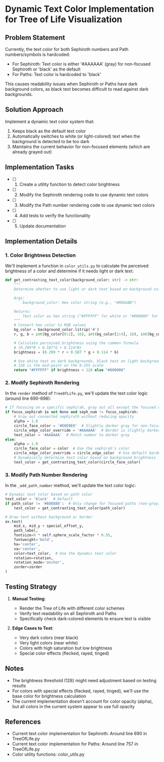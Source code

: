 # Dynamic Text Color Implementation for Tree of Life Visualization

## Problem Statement

Currently, the text color for both Sephiroth numbers and Path numbers/symbols is hardcoded:

- For Sephiroth: Text color is either '#AAAAAA' (gray) for non-focused Sephiroth or 'black' as the default
- For Paths: Text color is hardcoded to 'black'

This causes readability issues when Sephiroth or Paths have dark background colors, as black text becomes difficult to read against dark backgrounds.

## Solution Approach

Implement a dynamic text color system that:

1. Keeps black as the default text color
2. Automatically switches to white (or light-colored) text when the background is detected to be too dark
3. Maintains the current behavior for non-focused elements (which are already grayed out)

## Implementation Tasks

- [ ] 1. Create a utility function to detect color brightness
- [ ] 2. Modify the Sephiroth rendering code to use dynamic text colors
- [ ] 3. Modify the Path number rendering code to use dynamic text colors
- [ ] 4. Add tests to verify the functionality
- [ ] 5. Update documentation

## Implementation Details

### 1. Color Brightness Detection

We'll implement a function in `color_utils.py` to calculate the perceived brightness of a color and determine if it needs light or dark text:

```python
def get_contrasting_text_color(background_color: str) -> str:
    """
    Determine whether to use light or dark text based on background color brightness.

    Args:
        background_color: Hex color string (e.g., "#RRGGBB")

    Returns:
        Text color as hex string ("#FFFFFF" for white or "#000000" for black)
    """
    # Convert hex color to RGB values
    bg_color = background_color.lstrip('#')
    r, g, b = int(bg_color[0:2], 16), int(bg_color[2:4], 16), int(bg_color[4:6], 16)

    # Calculate perceived brightness using the common formula
    # (0.299*R + 0.587*G + 0.114*B)
    brightness = (0.299 * r + 0.587 * g + 0.114 * b)

    # Use white text on dark backgrounds, black text on light backgrounds
    # 128 is the mid-point on the 0-255 scale
    return "#FFFFFF" if brightness < 128 else "#000000"
```

### 2. Modify Sephiroth Rendering

In the `render` method of `TreeOfLife.py`, we'll update the text color logic (around line 690-698):

```python
# If focusing on a specific sephirah, gray out all except the focused one
if focus_sephirah is not None and seph_num != focus_sephirah:
    # Gray out connected sephiroth without reducing opacity
    alpha = 1.0
    circle_face_color = '#E0E0E0'  # Slightly darker gray for non-focused sephiroth
    circle_edge_color_override = '#AAAAAA'  # Border is slightly darker gray
    text_color = '#AAAAAA'  # Match number to darker gray
else:
    alpha = 1.0
    circle_face_color = color  # Use the sephirah's color
    circle_edge_color_override = circle_edge_color  # Use default border color
    # Dynamically determine text color based on background brightness
    text_color = get_contrasting_text_color(circle_face_color)
```

### 3. Modify Path Number Rendering

In the `_add_path_number` method, we'll update the text color logic:

```python
# Dynamic text color based on path color
text_color = 'black'  # Default
if path_color != '#888888':  # Only change for focused paths (non-gray)
    text_color = get_contrasting_text_color(path_color)

# Draw text without background or border
ax.text(
    mid_x, mid_y + special_offset_y,
    path_label,
    fontsize=9 * self.sphere_scale_factor * 0.55,
    fontweight='bold',
    ha='center',
    va='center',
    color=text_color,  # Use the dynamic text color
    rotation=rotation,
    rotation_mode='anchor',
    zorder=zorder
)
```

## Testing Strategy

1. **Manual Testing**:

   - Render the Tree of Life with different color schemes
   - Verify text readability on all Sephiroth and Paths
   - Specifically check dark-colored elements to ensure text is visible

2. **Edge Cases to Test**:
   - Very dark colors (near black)
   - Very light colors (near white)
   - Colors with high saturation but low brightness
   - Special color effects (flecked, rayed, tinged)

## Notes

- The brightness threshold (128) might need adjustment based on testing results
- For colors with special effects (flecked, rayed, tinged), we'll use the base color for brightness calculation
- The current implementation doesn't account for color opacity (alpha), but all colors in the current system appear to use full opacity

## References

- Current text color implementation for Sephiroth: Around line 690 in TreeOfLife.py
- Current text color implementation for Paths: Around line 757 in TreeOfLife.py
- Color utility functions: color_utils.py
